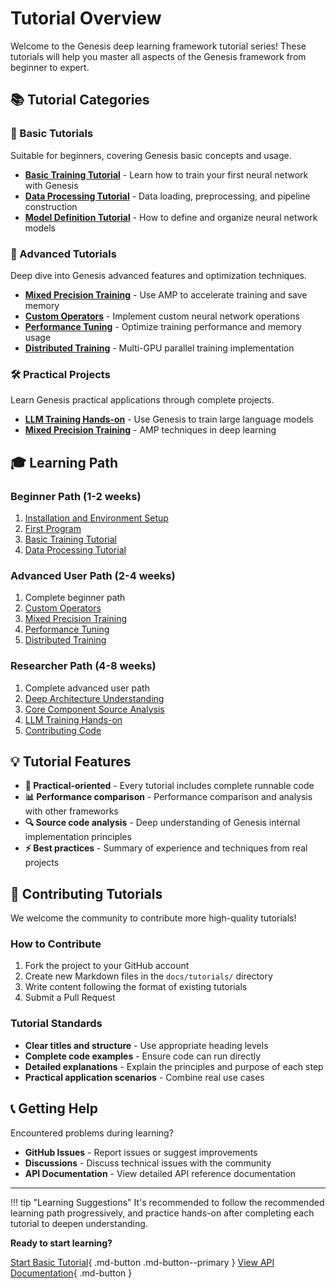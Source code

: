# Tutorial Overview

Welcome to the Genesis deep learning framework tutorial series! These tutorials will help you master all aspects of the Genesis framework from beginner to expert.

## 📚 Tutorial Categories

### 🎯 Basic Tutorials
Suitable for beginners, covering Genesis basic concepts and usage.

- **[Basic Training Tutorial](basic-training.md)** - Learn how to train your first neural network with Genesis
- **[Data Processing Tutorial](data-loading.md)** - Data loading, preprocessing, and pipeline construction
- **[Model Definition Tutorial](model-definition.md)** - How to define and organize neural network models

### 🚀 Advanced Tutorials  
Deep dive into Genesis advanced features and optimization techniques.

- **[Mixed Precision Training](amp-training.md)** - Use AMP to accelerate training and save memory
- **[Custom Operators](custom-ops.md)** - Implement custom neural network operations
- **[Performance Tuning](performance-tuning.md)** - Optimize training performance and memory usage
- **[Distributed Training](distributed-training.md)** - Multi-GPU parallel training implementation

### 🛠️ Practical Projects
Learn Genesis practical applications through complete projects.

- **[LLM Training Hands-on](llm-training.md)** - Use Genesis to train large language models
- **[Mixed Precision Training](mixed-precision.md)** - AMP techniques in deep learning

## 🎓 Learning Path

### Beginner Path (1-2 weeks)
1. [Installation and Environment Setup](../getting-started/installation.md)
2. [First Program](../getting-started/first-steps.md)  
3. [Basic Training Tutorial](basic-training.md)
4. [Data Processing Tutorial](data-loading.md)

### Advanced User Path (2-4 weeks)
1. Complete beginner path
2. [Custom Operators](custom-ops.md)
3. [Mixed Precision Training](amp-training.md)  
4. [Performance Tuning](performance-tuning.md)
5. [Distributed Training](distributed-training.md)

### Researcher Path (4-8 weeks)
1. Complete advanced user path
2. [Deep Architecture Understanding](../architecture/index.md)
3. [Core Component Source Analysis](../core-components/index.md)
4. [LLM Training Hands-on](llm-training.md)
5. [Contributing Code](../contributing/index.md)

## 💡 Tutorial Features

- **🎯 Practical-oriented** - Every tutorial includes complete runnable code
- **📊 Performance comparison** - Performance comparison and analysis with other frameworks
- **🔍 Source code analysis** - Deep understanding of Genesis internal implementation principles
- **⚡ Best practices** - Summary of experience and techniques from real projects

## 🤝 Contributing Tutorials

We welcome the community to contribute more high-quality tutorials!

### How to Contribute
1. Fork the project to your GitHub account
2. Create new Markdown files in the `docs/tutorials/` directory
3. Write content following the format of existing tutorials
4. Submit a Pull Request

### Tutorial Standards
- **Clear titles and structure** - Use appropriate heading levels
- **Complete code examples** - Ensure code can run directly
- **Detailed explanations** - Explain the principles and purpose of each step
- **Practical application scenarios** - Combine real use cases

## 📞 Getting Help

Encountered problems during learning?

- **GitHub Issues** - Report issues or suggest improvements
- **Discussions** - Discuss technical issues with the community
- **API Documentation** - View detailed API reference documentation

---

!!! tip "Learning Suggestions"
    It's recommended to follow the recommended learning path progressively, and practice hands-on after completing each tutorial to deepen understanding.

**Ready to start learning?**

[Start Basic Tutorial](basic-training.md){ .md-button .md-button--primary }
[View API Documentation](../api-reference/index.md){ .md-button }